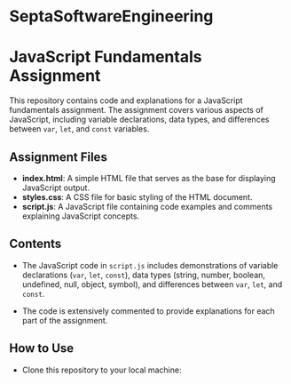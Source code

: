 # SeptaSoftwareEngineering
# JavaScript Fundamentals Assignment

This repository contains code and explanations for a JavaScript fundamentals assignment. The assignment covers various aspects of JavaScript, including variable declarations, data types, and differences between `var`, `let`, and `const` variables.

## Assignment Files

- **index.html**: A simple HTML file that serves as the base for displaying JavaScript output.
- **styles.css**: A CSS file for basic styling of the HTML document.
- **script.js**: A JavaScript file containing code examples and comments explaining JavaScript concepts.

## Contents

- The JavaScript code in `script.js` includes demonstrations of variable declarations (`var`, `let`, `const`), data types (string, number, boolean, undefined, null, object, symbol), and differences between `var`, `let`, and `const`.

- The code is extensively commented to provide explanations for each part of the assignment.

## How to Use

- Clone this repository to your local machine:
